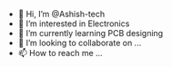 - 👋 Hi, I’m @Ashish-tech
- 👀 I’m interested in Electronics
- 🌱 I’m currently learning PCB designing
- 💞️ I’m looking to collaborate on ...
- 📫 How to reach me ...

<!---
Ashish-tech/Ashish-tech is a ✨ special ✨ repository because its `README.md` (this file) appears on your GitHub profile.
You can click the Preview link to take a look at your changes.
--->
